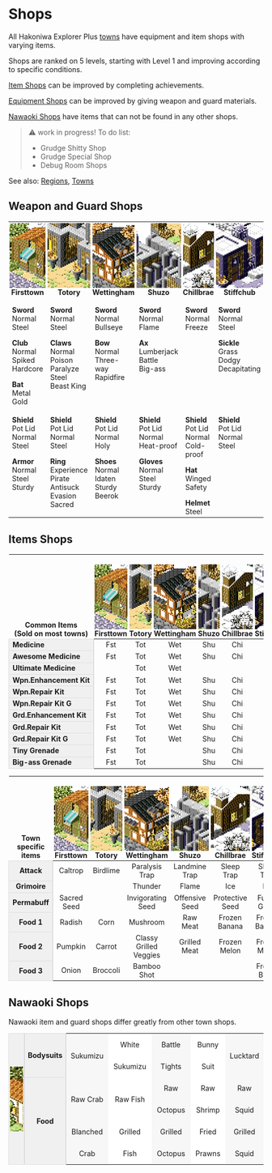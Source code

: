 # Shops

All Hakoniwa Explorer Plus [towns](towns.md) have equipment and item shops with varying items.

Shops are ranked on 5 levels, starting with Level 1 and improving according to specific conditions.

[Item Shops](#items-shops) can be improved by completing achievements.

[Equipment Shops](#weapon-and-guard-shops) can be improved by giving weapon and guard materials.

[Nawaoki Shops](#nawaoki-shops) have items that can not be found in any other shops.

> :warning: work in progress! To do list:
> - Grudge Shitty Shop
> - Grudge Special Shop
> - Debug Room Shops

See also: [Regions](map.md), [Towns](towns.md)

<style>
.top td { vertical-align: top }
td > p:last-child, p:empty { margin-bottom: 0 !important }

.horiz td:nth-last-child(odd) { background-color: #f7f7f7; }
.horiz td:nth-last-child(even) { background-color: #fff; }
table:not(.horiz):not(.top) tr td:first-child, .horiz th {
    background-color: #f0f0f0;
    border: 1px solid #dedede;
    border-right-color: #c9c9c9;
    font-weight: bold;
    white-space: nowrap;
}
th img, .horiz img { width: 128px !important; height: 128px !important; object-fit: cover; image-rendering: pixelated; display: block }
table:not(.horiz) tr:first-child th { vertical-align: bottom; padding: 2px !important }
.horiz td, .horiz th { text-align: center; padding: 0 6px !important }
.horiz tr:first-child th:first-child { padding: 2px !important; max-width: 132px }
.horiz { line-height: 43px }
</style>

## Weapon and Guard Shops

<table class="top">
<tbody><tr>
<th><img title="Firsttown" src="t/Firsttown.png">Firsttown
</th><th><img title="Totory" src="t/Totory.png">Totory
</th><th><img title="Wettingham" src="t/Wettingham.png">Wettingham
</th><th><img title="Shuzo" src="t/Shuzo.png">Shuzo
</th><th><img title="Chillbrae" src="t/Chillbrae.png">Chillbrae
</th><th><img title="Stiffchub City" src="t/Stiffchub_City.png">Stiffchub
</th><th><img title="Mundus Arbos" src="t/Mundus_Arbos.png">M. Arbos
</th></tr><tr><td>
<p><b>Sword</b><br>Normal<br>Steel</p>
<p><b>Club</b><br>Normal<br>Spiked<br>Hardcore</p>
<p><b>Bat</b><br>Metal<br>Gold</p></td><td><p></p>
<p><b>Sword</b><br>Normal<br>Steel</p>
<p><b>Claws</b><br>Normal<br>Poison<br>Paralyze<br>Steel<br>Beast King</p></td><td><p></p>
<p><b>Sword</b><br>Normal<br>Bullseye</p>
<p><b>Bow</b><br>Normal<br>Three-way<br>Rapidfire</p></td><td><p></p>
<p><b>Sword</b><br>Normal<br>Flame</p>
<p><b>Ax</b><br>Lumberjack<br>Battle<br>Big-ass</p></td><td><p></p>
<p><b>Sword</b><br>Normal<br>Freeze</p></td><td><p></p>
<p><b>Sword</b><br>Normal<br>Steel</p>
<p><b>Sickle</b><br>Grass<br>Dodgy<br>Decapitating</p></td><td><p></p>
<p><b>Sword</b><br>Normal<br>Glass</p>
<p><b>Staff</b><br>Storm<br>Flame<br>Freeze<br>Thunder</p></td></tr><tr><td><p></p>
<p><b>Shield</b><br>Pot Lid<br>Normal<br>Steel</p>
<p><b>Armor</b><br>Normal<br>Steel<br>Sturdy</p></td><td><p></p>
<p><b>Shield</b><br>Pot Lid<br>Normal<br>Steel</p>
<p><b>Ring</b><br>Experience<br>Pirate<br>Antisuck<br>Evasion<br>Sacred</p></td><td><p></p>
<p><b>Shield</b><br>Pot Lid<br>Normal<br>Holy</p>
<p><b>Shoes</b><br>Normal<br>Idaten<br>Sturdy<br>Beerok</p></td><td><p></p>
<p><b>Shield</b><br>Pot Lid<br>Normal<br>Heat-proof</p>
<p><b>Gloves</b><br>Normal<br>Steel<br>Sturdy</p></td><td><p></p>
<p><b>Shield</b><br>Pot Lid<br>Normal<br>Cold-proof</p>
<p><b>Hat</b><br>Winged<br>Safety</p>
<p><b>Helmet</b><br>Steel</p></td><td><p></p>
<p><b>Shield</b><br>Pot Lid<br>Normal<br>Steel</p></td><td><p></p>
<p><b>Shield</b><br>Pot Lid<br>Normal</p>
<p><b>Cape</b><br>Adventure<br>Fairy<br>King<br>Zephyr</p></td></tr></tbody></table>

## Items Shops

|Common Items<br>(Sold on most towns)|![Firsttown](t/Firsttown.png)Firsttown|![Totory](t/Totory.png)Totory|![Wettingham](t/Wettingham.png)Wettingham|![Shuzo](t/Shuzo.png)Shuzo|![Chillbrae](t/Chillbrae.png)Chillbrae|![Stiffchub City](t/Stiffchub_City.png)Stiffchub|![Mundus Arbos](t/Mundus_Arbos.png)M. Arbos
|-|:-:|:-:|:-:|:-:|:-:|:-:|:-:|
| Medicine               |Fst|Tot|Wet|Shu|Chi|Sti|Arb
| Awesome Medicine       |Fst|Tot|Wet|Shu|Chi|Sti|Arb
| Ultimate Medicine      |   |Tot|Wet|   |   |   |Arb
| Wpn.Enhancement Kit    |Fst|Tot|Wet|Shu|Chi|Sti|Arb
| Wpn.Repair Kit         |Fst|Tot|Wet|Shu|Chi|Sti|Arb
| Wpn.Repair Kit G       |Fst|Tot|Wet|Shu|Chi|Sti|Arb
| Grd.Enhancement Kit    |Fst|Tot|Wet|Shu|Chi|Sti|Arb
| Grd.Repair Kit         |Fst|Tot|Wet|Shu|Chi|Sti|Arb
| Grd.Repair Kit G       |Fst|Tot|Wet|Shu|Chi|Sti|Arb
| Tiny Grenade           |Fst|Tot|   |Shu|Chi|Sti|   
| Big-ass Grenade        |Fst|Tot|   |Shu|Chi|Sti|   

|Town specific items|![Firsttown](t/Firsttown.png)Firsttown|![Totory](t/Totory.png)Totory|![Wettingham](t/Wettingham.png)Wettingham|![Shuzo](t/Shuzo.png)Shuzo|![Chillbrae](t/Chillbrae.png)Chillbrae|![Stiffchub City](t/Stiffchub_City.png)Stiffchub|![Mundus Arbos](t/Mundus_Arbos.png)M. Arbos
|:-:|:-:|:-:|:-:|:-:|:-:|:-:|:-:|
| Attack         |Caltrop|Birdlime|Paralysis Trap|Landmine Trap|Sleep Trap|Sleep Trap| |
| Grimoire       | | |Thunder|Flame|Ice|Ice|All 3
| Permabuff   |Sacred Seed| |Invigorating Seed|Offensive Seed|Protective Seed|Funny Grass|Funny Grass
| Food 1         |Radish|Corn|Mushroom|Raw Meat|Frozen Banana|Frozen Banana|Banana
| Food 2         |Pumpkin|Carrot|Classy Grilled Veggies|Grilled Meat|Frozen Melon|Frozen Melon|Melon
| Food 3         |Onion|Broccoli|Bamboo Shot| | |Frozen Berry|Berry

## Nawaoki Shops

Nawaoki item and guard shops differ greatly from other town shops.

<table class="horiz">
<tr><th rowspan="3"><img src="t/Nawaoki.png"><th>Bodysuits
<td>Sukumizu<td>White Sukumizu<td>Battle Tights<td>Bunny Suit<td>Lucktard
<tr><th rowspan="2">Food
<td>Raw Crab<td>Raw Fish<td>Raw Octopus<td>Raw Shrimp<td>Raw Squid
<tr>
<td>Blanched Crab<td>Grilled Fish<td>Grilled Octopus<td>Fried Prawns<td>Grilled Squid
</table>
